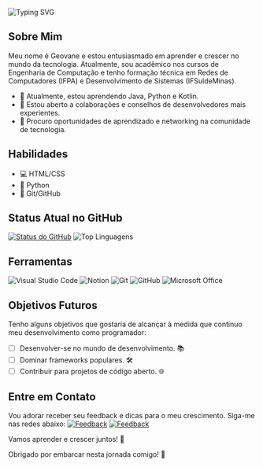 ![Typing SVG](https://readme-typing-svg.herokuapp.com?font=Belanosima&weight=400&size=40&duration=4700&pause=1000&color=849EFF&background=140A2200&center=true&vCenter=true&width=1000&lines=%E2%9C%A8Welcome+to+my+GitHub%E2%9C%A8;)

## Sobre Mim

Meu nome é Geovane e estou entusiasmado em aprender e crescer no mundo da tecnologia. Atualmente, sou acadêmico nos cursos de Engenharia de Computação e tenho formação técnica em Redes de Computadores (IFPA) e Desenvolvimento de Sistemas (IFSuldeMinas).

- 🌱 Atualmente, estou aprendendo Java, Python e Kotlin.
- 👯 Estou aberto a colaborações e conselhos de desenvolvedores mais experientes.
- 🤝 Procuro oportunidades de aprendizado e networking na comunidade de tecnologia.

## Habilidades

- 💻 HTML/CSS
- 🐍 Python
- 📜 Git/GitHub

## Status Atual no GitHub

[![Status do GitHub](https://github-readme-stats.vercel.app/api?username=Geovane-lima&show_icons=true&count_private=true)](https://github.com/Geovane-lima) ![Top Linguagens](https://github-readme-stats.vercel.app/api/top-langs/?username=Geovane-lima&layout=compact)

## Ferramentas

![Visual Studio Code](https://img.shields.io/badge/Visual%20Studio%20Code-0078d7.svg?style=for-the-badge&logo=visual-studio-code&logoColor=white)
![Notion](https://img.shields.io/badge/Notion-%23000000.svg?style=for-the-badge&logo=notion&logoColor=white)
![Git](https://img.shields.io/badge/Git-%23F05033.svg?style=for-the-badge&logo=git&logoColor=white)
![GitHub](https://img.shields.io/badge/GitHub-%23121011.svg?style=for-the-badge&logo=github&logoColor=white)
![Microsoft Office](https://img.shields.io/badge/Microsoft%20Office-D83B01?style=for-the-badge&logo=microsoft-office&logoColor=white)

## Objetivos Futuros

Tenho alguns objetivos que gostaria de alcançar à medida que continuo meu desenvolvimento como programador:

- [ ] Desenvolver-se no mundo de desenvolvimento. 📚
- [ ] Dominar frameworks populares. 🛠️
- [ ] Contribuir para projetos de código aberto. 🌐

## Entre em Contato

Vou adorar receber seu feedback e dicas para o meu crescimento. Siga-me nas redes abaixo: [![Feedback](https://img.shields.io/badge/LinkedIn-%230077B5?style=for-the-badge&logo=linkedin)](https://www.linkedin.com/in/geovane-de-lima-duarte/) [![Feedback](https://img.shields.io/badge/Instagram-%23E4405F?style=for-the-badge&logo=instagram)](https://www.instagram.com/geo.liima_/)

Vamos aprender e crescer juntos! 🚀

Obrigado por embarcar nesta jornada comigo! 🌟